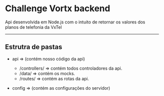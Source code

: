 # Challenge Vortx backend
Api desenvolvida em Node.js com o intuito de retornar os valores dos planos de telefonia da VxTel

---

## Estrutra de pastas

- api => (contém nosso código da api)
    - /controllers/ => contém todos controladores da api.
    - /data/ => contém os mocks.
    - /routes/ => contém as rotas da api.

- config => (contém as configurações do servidor)

